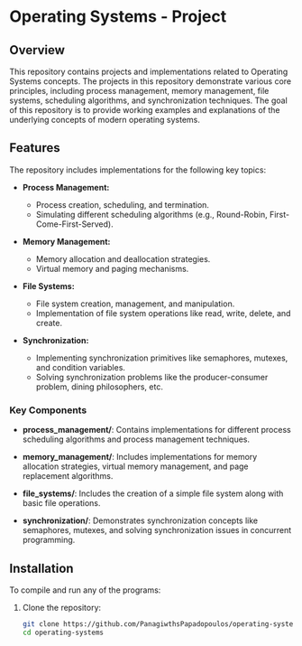 # Operating Systems - Project

## Overview

This repository contains projects and implementations related to Operating Systems concepts. The projects in this repository demonstrate various core principles, including process management, memory management, file systems, scheduling algorithms, and synchronization techniques. The goal of this repository is to provide working examples and explanations of the underlying concepts of modern operating systems.

## Features

The repository includes implementations for the following key topics:

- **Process Management:**
  - Process creation, scheduling, and termination.
  - Simulating different scheduling algorithms (e.g., Round-Robin, First-Come-First-Served).
  
- **Memory Management:**
  - Memory allocation and deallocation strategies.
  - Virtual memory and paging mechanisms.
  
- **File Systems:**
  - File system creation, management, and manipulation.
  - Implementation of file system operations like read, write, delete, and create.
  
- **Synchronization:**
  - Implementing synchronization primitives like semaphores, mutexes, and condition variables.
  - Solving synchronization problems like the producer-consumer problem, dining philosophers, etc.

### Key Components

- **process_management/**: Contains implementations for different process scheduling algorithms and process management techniques.
  
- **memory_management/**: Includes implementations for memory allocation strategies, virtual memory management, and page replacement algorithms.

- **file_systems/**: Includes the creation of a simple file system along with basic file operations.

- **synchronization/**: Demonstrates synchronization concepts like semaphores, mutexes, and solving synchronization issues in concurrent programming.

## Installation

To compile and run any of the programs:

1. Clone the repository:

   ```bash
   git clone https://github.com/PanagiwthsPapadopoulos/operating-systems.git
   cd operating-systems
